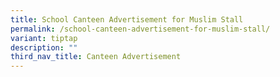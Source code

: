 ```yaml
---
title: School Canteen Advertisement for Muslim Stall
permalink: /school-canteen-advertisement-for-muslim-stall/
variant: tiptap
description: ""
third_nav_title: Canteen Advertisement
---
```

<p></p>